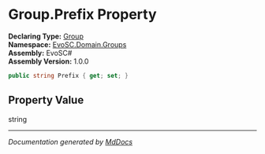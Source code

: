 ﻿<!--  
  <auto-generated>   
    The contents of this file were generated by a tool.  
    Changes to this file may be list if the file is regenerated  
  </auto-generated>   
-->

# Group.Prefix Property

**Declaring Type:** [Group](../index.md)  
**Namespace:** [EvoSC.Domain.Groups](../../index.md)  
**Assembly:** EvoSC\#  
**Assembly Version:** 1.0.0

```csharp
public string Prefix { get; set; }
```

## Property Value

string

___

*Documentation generated by [MdDocs](https://github.com/ap0llo/mddocs)*
